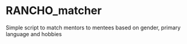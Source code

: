 # RANCHO_matcher
Simple script to match mentors to mentees based on gender, primary language and hobbies
